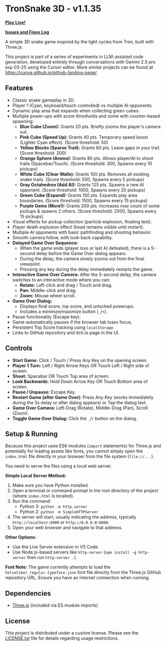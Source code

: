 # TronSnake 3D - v1.1.35

**[Play Live!](https://cunya.github.io/TronSnake-Cursor-Gemini-2.5-Exp/)**

**[Issues and Fixes Log](./ISSUES_AND_FIXES.md)**

A simple 3D snake game inspired by the light cycles from Tron, built with Three.js.

This project is part of a series of experiments in LLM-assisted code generation, developed entirely through conversations with Gemini 2.5 pro exp 03-25 using the Cursor editor.
More similar projects can be found at https://cunya.github.io/github-landing-page/.

## Features

*   Classic snake gameplay in 3D.
*   Player 1 (Cyan, keyboard/touch controlled) vs multiple AI opponents.
*   Dynamic play area that expands when collecting green cubes.
*   Multiple power-ups with score thresholds and some with counter-based spawning:
    *   **Blue Cube (Zoom):** Grants 20 pts. Briefly zooms the player's camera out.
    *   **Pink Cube (Speed Up):** Grants 40 pts. Temporary speed boost (Lighter Cyan effect). (Score threshold: 50)
    *   **Yellow Blocks (Sparse Trail):** Grants 60 pts. Leave gaps in your trail. (Score threshold: 200)
    *   **Orange Sphere (Ammo):** Grants 80 pts. Allows player/AI to shoot trails (Spacebar/Touch). (Score threshold: 300, Spawns every 10 pickups)
    *   **White Cube (Clear Walls):** Grants 100 pts. Removes all existing snake trails. (Score threshold: 500, Spawns every 5 pickups)
    *   **Gray Octahedron (Add AI):** Grants 125 pts. Spawns a new AI opponent. (Score threshold: 1000, Spawns every 20 pickups)
    *   **Green Cube (Expand):** Grants 150 pts. Expands play area boundaries. (Score threshold: 1500, Spawns every 15 pickups)
    *   **Purple Gems (More!):** Grants 200 pts. Increases max count of some pickups & spawns 2 others. (Score threshold: 2000, Spawns every 15 pickups)
*   Visual effects for pickup collection (particle explosion, floating text).
*   Player death explosion effect (head remains visible until restart).
*   Multiple AI opponents with basic pathfinding and shooting behavior.
*   Smooth camera follow, with look-back capability.
*   **Delayed Game Over Sequence:**
    *   When the game ends (player loss or last AI defeated), there is a 5-second delay before the Game Over dialog appears.
    *   During the delay, the camera slowly zooms out from the final viewpoint.
    *   Pressing any key during the delay immediately restarts the game.
*   **Interactive Game Over Camera:** After the 5-second delay, the camera switches to an interactive mode where you can:
    *   **Rotate:** Left-click and drag / Touch and drag.
    *   **Pan:** Middle-click and drag.
    *   **Zoom:** Mouse wheel scroll.
*   **Game Over Dialog:**
    *   Displays final score, top score, and unlocked powerups.
    *   Includes a minimize/maximize button (`_`/`+`).
*   Pause functionality (Escape key).
*   Game automatically pauses if the browser tab loses focus.
*   Persistent Top Score tracking using `localStorage`.
*   Links to GitHub repository and itch.io page in the UI.

## Controls

*   **Start Game:** Click / Touch / Press Any Key on the opening screen.
*   **Player 1 Turn:** Left / Right Arrow Keys OR Touch Left / Right side of screen.
*   **Shoot:** Spacebar OR Touch Top area of screen.
*   **Look Backwards:** Hold Down Arrow Key OR Touch Bottom area of screen.
*   **Pause / Unpause:** Escape Key.
*   **Restart Game (after Game Over):** Press Any Key (works immediately during the 5s delay or after dialog appears) or Tap the dialog text.
*   **Game Over Camera:** Left-Drag (Rotate), Middle-Drag (Pan), Scroll (Zoom).
*   **Toggle Game Over Dialog:** Click the `_`/`+` button on the dialog.

## Setup & Running

Because this project uses ES6 modules (`import` statements) for Three.js and potentially for loading assets like fonts, you cannot simply open the `index.html` file directly in your browser from the file system (`file://...`).

You need to serve the files using a local web server.

**Simple Local Server Method:**

1.  Make sure you have Python installed.
2.  Open a terminal or command prompt in the root directory of the project (where `index.html` is located).
3.  Run the command:
    *   Python 3: `python -m http.server`
    *   Python 2: `python -m SimpleHTTPServer`
4.  The server will start, usually indicating the address, typically `http://localhost:8000` or `http://0.0.0.0:8000`.
5.  Open your web browser and navigate to that address.

**Other Options:**

*   Use the Live Server extension in VS Code.
*   Use Node.js-based servers like `http-server` (`npm install -g http-server` then run `http-server .`).

**Font Note:**
The game currently attempts to load the `helvetiker_regular.typeface.json` font file directly from the Three.js GitHub repository URL. Ensure you have an internet connection when running.

## Dependencies

*   [Three.js](https://threejs.org/) (included via ES module imports)

## License

This project is distributed under a custom license. Please see the [LICENSE.txt](./LICENSE.txt) file for details regarding usage restrictions. 